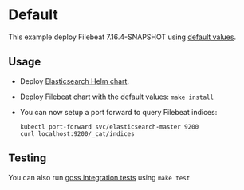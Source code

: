 # Default

This example deploy Filebeat 7.16.4-SNAPSHOT using [default values][].


## Usage

* Deploy [Elasticsearch Helm chart][].

* Deploy Filebeat chart with the default values: `make install`

* You can now setup a port forward to query Filebeat indices:

  ```
  kubectl port-forward svc/elasticsearch-master 9200
  curl localhost:9200/_cat/indices
  ```


## Testing

You can also run [goss integration tests][] using `make test`


[elasticsearch helm chart]: https://github.com/elastic/helm-charts/tree/7.16/elasticsearch/examples/default/
[goss integration tests]: https://github.com/elastic/helm-charts/tree/7.16/filebeat/examples/default/test/goss.yaml
[default values]: https://github.com/elastic/helm-charts/tree/7.16/filebeat/values.yaml
